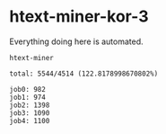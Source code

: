 # htext-miner-kor-3

Everything doing here is automated.

```
htext-miner

total: 5544/4514 (122.8178998670802%)

job0: 982
job1: 974
job2: 1398
job3: 1090
job4: 1100
```